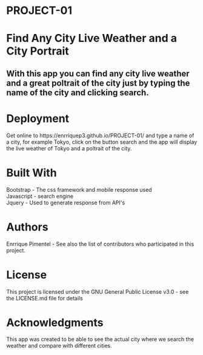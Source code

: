 # PROJECT-01

<h1>Find Any City Live Weather and a City Portrait</h1>

<h2>With this app you can find any city live weather and a great poltrait of the city just by typing the name of the city and clicking search.</h2>

<h1>Deployment</h1>
<p>Get online to https://enrriquep3.github.io/PROJECT-01/ and type a name of a city, for example Tokyo, click on the button search and the app will display the live weather of Tokyo and a poltrait of the city. <p>

<h1>Built With</h1>
<p>Bootstrap - The css framework and mobile response used<br>
Javascript - search engine<br>
Jquery - Used to generate response from API's<p>



<h1>Authors</h1>
<p>Enrrique Pimentel -
See also the list of contributors who participated in this project.<p>

<h1>License</h1>
<p>This project is licensed under the GNU General Public License v3.0 - see the LICENSE.md file for details<p>

<h1>Acknowledgments</h1>
<p>This app was created to be able to see the actual city where we search the weather and compare with different cities.<p>
